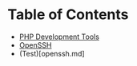 Table of Contents
===

- [PHP Development Tools](https://github.com/stephen-hill/dev/blob/master/php.md)
- [OpenSSH](https://github.com/stephen-hill/dev/blob/master/openssh.md)
- (Test)[openssh.md]
